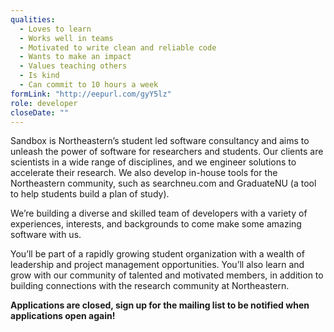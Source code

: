 ```yaml
---
qualities:
  - Loves to learn
  - Works well in teams
  - Motivated to write clean and reliable code
  - Wants to make an impact
  - Values teaching others
  - Is kind
  - Can commit to 10 hours a week
formLink: "http://eepurl.com/gyY5lz"
role: developer
closeDate: ""
---
```


Sandbox is Northeastern’s student led software consultancy and aims to unleash the power of software for researchers and students. Our clients are scientists in a wide range of disciplines, and we engineer solutions to accelerate their research. We also develop in-house tools for the Northeastern community, such as searchneu.com and GraduateNU (a tool to help students build a plan of study).

We’re building a diverse and skilled team of developers with a variety of experiences, interests, and backgrounds to come make some amazing software with us.

You’ll be part of a rapidly growing student organization with a wealth of leadership and project management opportunities. You’ll also learn and grow with our community of talented and motivated members, in addition to building connections with the research community at Northeastern.

__Applications are closed, sign up for the mailing list to be notified when applications open again!__
